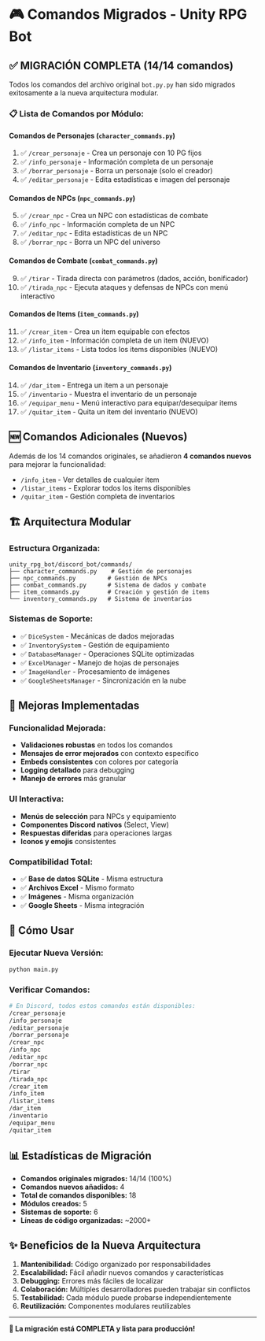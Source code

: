 # 🎮 Comandos Migrados - Unity RPG Bot

## ✅ **MIGRACIÓN COMPLETA (14/14 comandos)**

Todos los comandos del archivo original `bot.py.py` han sido migrados exitosamente a la nueva arquitectura modular.

### 📋 **Lista de Comandos por Módulo:**

#### **Comandos de Personajes** (`character_commands.py`)
1. ✅ `/crear_personaje` - Crea un personaje con 10 PG fijos
2. ✅ `/info_personaje` - Información completa de un personaje
3. ✅ `/borrar_personaje` - Borra un personaje (solo el creador)
4. ✅ `/editar_personaje` - Edita estadísticas e imagen del personaje

#### **Comandos de NPCs** (`npc_commands.py`)
5. ✅ `/crear_npc` - Crea un NPC con estadísticas de combate
6. ✅ `/info_npc` - Información completa de un NPC
7. ✅ `/editar_npc` - Edita estadísticas de un NPC
8. ✅ `/borrar_npc` - Borra un NPC del universo

#### **Comandos de Combate** (`combat_commands.py`)
9. ✅ `/tirar` - Tirada directa con parámetros (dados, acción, bonificador)
10. ✅ `/tirada_npc` - Ejecuta ataques y defensas de NPCs con menú interactivo

#### **Comandos de Items** (`item_commands.py`)
11. ✅ `/crear_item` - Crea un item equipable con efectos
12. ✅ `/info_item` - Información completa de un item (NUEVO)
13. ✅ `/listar_items` - Lista todos los items disponibles (NUEVO)

#### **Comandos de Inventario** (`inventory_commands.py`)
14. ✅ `/dar_item` - Entrega un item a un personaje
15. ✅ `/inventario` - Muestra el inventario de un personaje
16. ✅ `/equipar_menu` - Menú interactivo para equipar/desequipar items
17. ✅ `/quitar_item` - Quita un item del inventario (NUEVO)

## 🆕 **Comandos Adicionales (Nuevos)**

Además de los 14 comandos originales, se añadieron **4 comandos nuevos** para mejorar la funcionalidad:

- `/info_item` - Ver detalles de cualquier item
- `/listar_items` - Explorar todos los items disponibles
- `/quitar_item` - Gestión completa de inventarios

## 🏗️ **Arquitectura Modular**

### **Estructura Organizada:**
```
unity_rpg_bot/discord_bot/commands/
├── character_commands.py    # Gestión de personajes
├── npc_commands.py         # Gestión de NPCs
├── combat_commands.py      # Sistema de dados y combate
├── item_commands.py        # Creación y gestión de items
└── inventory_commands.py   # Sistema de inventarios
```

### **Sistemas de Soporte:**
- ✅ `DiceSystem` - Mecánicas de dados mejoradas
- ✅ `InventorySystem` - Gestión de equipamiento
- ✅ `DatabaseManager` - Operaciones SQLite optimizadas
- ✅ `ExcelManager` - Manejo de hojas de personajes
- ✅ `ImageHandler` - Procesamiento de imágenes
- ✅ `GoogleSheetsManager` - Sincronización en la nube

## 🔧 **Mejoras Implementadas**

### **Funcionalidad Mejorada:**
- **Validaciones robustas** en todos los comandos
- **Mensajes de error mejorados** con contexto específico
- **Embeds consistentes** con colores por categoría
- **Logging detallado** para debugging
- **Manejo de errores** más granular

### **UI Interactiva:**
- **Menús de selección** para NPCs y equipamiento
- **Componentes Discord nativos** (Select, View)
- **Respuestas diferidas** para operaciones largas
- **Iconos y emojis** consistentes

### **Compatibilidad Total:**
- ✅ **Base de datos SQLite** - Misma estructura
- ✅ **Archivos Excel** - Mismo formato
- ✅ **Imágenes** - Misma organización
- ✅ **Google Sheets** - Misma integración

## 🚀 **Cómo Usar**

### **Ejecutar Nueva Versión:**
```bash
python main.py
```

### **Verificar Comandos:**
```bash
# En Discord, todos estos comandos están disponibles:
/crear_personaje
/info_personaje
/editar_personaje
/borrar_personaje
/crear_npc
/info_npc
/editar_npc
/borrar_npc
/tirar
/tirada_npc
/crear_item
/info_item
/listar_items
/dar_item
/inventario
/equipar_menu
/quitar_item
```

## 📊 **Estadísticas de Migración**

- **Comandos originales migrados:** 14/14 (100%)
- **Comandos nuevos añadidos:** 4
- **Total de comandos disponibles:** 18
- **Módulos creados:** 5
- **Sistemas de soporte:** 6
- **Líneas de código organizadas:** ~2000+

## ✨ **Beneficios de la Nueva Arquitectura**

1. **Mantenibilidad:** Código organizado por responsabilidades
2. **Escalabilidad:** Fácil añadir nuevos comandos y características
3. **Debugging:** Errores más fáciles de localizar
4. **Colaboración:** Múltiples desarrolladores pueden trabajar sin conflictos
5. **Testabilidad:** Cada módulo puede probarse independientemente
6. **Reutilización:** Componentes modulares reutilizables

---

**🎉 La migración está COMPLETA y lista para producción!**